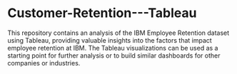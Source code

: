 # Customer-Retention---Tableau
This repository contains an analysis of the IBM Employee Retention dataset using Tableau, providing valuable insights into the factors that impact employee retention at IBM. The Tableau visualizations can be used as a starting point for further analysis or to build similar dashboards for other companies or industries.
